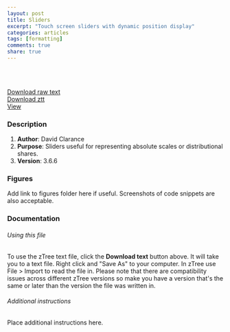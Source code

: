 ```yaml
---
layout: post
title: Sliders
excerpt: "Touch screen sliders with dynamic position display"
categories: articles
tags: [formatting]
comments: true
share: true
---
```


<br><br>

 <div markdown="0"><a href="https://raw.githubusercontent.com/davidclarance/zTree/gh-pages/CodeSnippets/Sliders/TouchScreenSlider.txt" class="btn">Download raw text </a></div> <div markdown="0"><a href="https://github.com/davidclarance/zTree/blob/gh-pages/CodeSnippets/Sliders/TouchScreenSlider.ztt" class="btn">Download ztt </a></div><div markdown="0"><a href="https://github.com/davidclarance/zTree/blob/gh-pages/CodeSnippets/Sliders/TouchScreenSlider.png" class="btn">View</a></div>


### Description

1. **Author**: David Clarance
2. **Purpose**: Sliders useful for representing absolute scales or distributional shares. 
3. **Version**: 3.6.6



### Figures

Add link to figures folder here if useful. Screenshots of code snippets are also acceptable. 



### Documentation

###### Using this file

To use the zTree text file, click the **Download text** button above. It will take you to a text file. Right click and "Save As" to your computer. In zTree use File > Import to read the file in. Please note that there are compatibility issues across different zTree versions so make you have a version that's the same or later than the version the file was written in.

###### Additional instructions

Place additional instructions here.  





